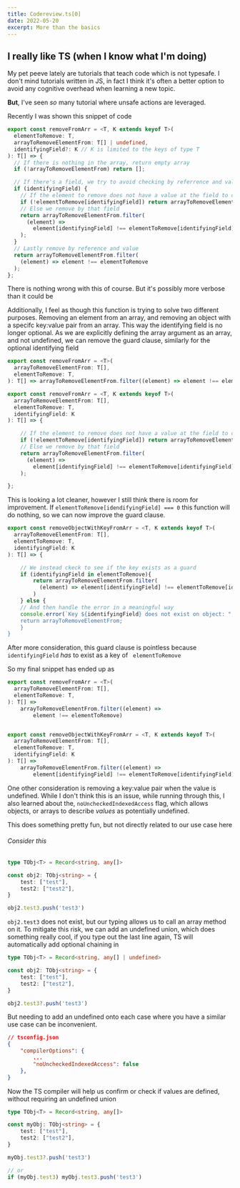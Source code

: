 ```yaml
---
title: Codereview.ts[0]
date: 2022-05-20
excerpt: More than the basics
---
```


## I really like TS (when I know what I'm doing)
My pet peeve lately are tutorials that teach code which is not typesafe. I don't mind tutorials written in JS, in fact I think it's often a better option to avoid any cognitive overhead when learning a new topic.

**But**, I've seen *so* many tutorial where unsafe actions are leveraged.

Recently I was shown this snippet of code

```ts
export const removeFromArr = <T, K extends keyof T>(
  elementToRemove: T,
  arrayToRemoveElementFrom: T[] | undefined,
  identifyingField?: K // K is limited to the keys of type T
): T[] => {
  // If there is nothing in the array, return empty array
  if (!arrayToRemoveElementFrom) return [];

  // If there's a field, we try to avoid checking by referrence and value
  if (identifyingField) {
    // If the element to remove does not have a value at the field to check we remove nothing
    if (!elementToRemove[identifyingField]) return arrayToRemoveElementFrom;
    // Else we remove by that field
    return arrayToRemoveElementFrom.filter(
      (element) =>
        element[identifyingField] !== elementToRemove[identifyingField]
    );
  }
  // Lastly remove by reference and value
  return arrayToRemoveElementFrom.filter(
    (element) => element !== elementToRemove
  );
};
```

There is nothing wrong with this of course. But it's possibly more verbose than it could be 

Additionally, I feel as though this function is trying to solve two different purposes. Removing an element from an array, and removing an object with a specifc key:value pair from an array. This way the identifying field is no longer optional. As we are explicitly defining the array argument as an array, and not undefined, we can remove the guard clause, similarly for the optional identifying field

```ts
export const removeFromArr = <T>(
  arrayToRemoveElementFrom: T[],
  elementToRemove: T,
): T[] => arrayToRemoveElementFrom.filter((element) => element !== elementToRemove)

export const removeFromArr = <T, K extends keyof T>(
  arrayToRemoveElementFrom: T[],
  elementToRemove: T,
  identifyingField: K
): T[] => {

    // If the element to remove does not have a value at the field to check we remove nothing
    if (!elementToRemove[identifyingField]) return arrayToRemoveElementFrom;
    // Else we remove by that field
    return arrayToRemoveElementFrom.filter(
      (element) =>
        element[identifyingField] !== elementToRemove[identifyingField]
    );

};
```

This is looking a lot cleaner, however I still think there is room for improvement. If ```elementToRemove[idendifyingField] === 0``` this function will do nothing, so we can now improve the guard clause.

```ts
export const removeObjectWithKeyFromArr = <T, K extends keyof T>(
  arrayToRemoveElementFrom: T[],
  elementToRemove: T,
  identifyingField: K
): T[] => {

    // We instead ckeck to see if the key exists as a guard
    if (identifyingField in elementToRemove){
	    return arrayToRemoveElementFrom.filter(
	      (element) => element[identifyingField] !== elementToRemove[identifyingField]
	    )
	} else {
	// And then handle the error in a meaningful way
	console.error(`Key ${identifyingField} does not exist on object: ", elementToRemove)
	return arrayToRemoveElementFrom;
	} 
}
```

After more consideration, this guard clause is pointless because ```
identifyingField
``` *has* to exist as a key of ```
elementToRemove```

So my final  snippet has ended up as 

```ts
export const removeFromArr = <T>(
  arrayToRemoveElementFrom: T[],
  elementToRemove: T,
): T[] => 
	arrayToRemoveElementFrom.filter((element) => 
		element !== elementToRemove)


export const removeObjectWithKeyFromArr = <T, K extends keyof T>(
  arrayToRemoveElementFrom: T[],
  elementToRemove: T,
  identifyingField: K
): T[] => 
	arrayToRemoveElementFrom.filter((element) =>  
		element[identifyingField] !== elementToRemove[identifyingField])
```





One other consideration is removing a key:value pair when the value is undefined. While I don't think this is an issue, while running through this, I also learned about the, ```noUncheckedIndexedAccess``` flag, which allows objects, or arrays to describe *values* as potentially undefined.

This does something pretty fun, but not directly related to our use case here

###### Consider this
```ts
type TObj<T> = Record<string, any[]>

const obj2: TObj<string> = {
	test: ["test"],
	test2: ["test2"],
}  

obj2.test3.push('test3')
```

```obj2.test3``` does not exist, but our typing allows us to call an array method on it. To mitigate this risk, we can add an undefined union, which does something really cool, if you type out the last line again, TS will automatically add optional chaining in

```ts
type TObj<T> = Record<string, any[] | undefined>

const obj2: TObj<string> = {
	test: ["test"],
	test2: ["test2"],
}  

obj2.test3?.push('test3')
```

But needing to add an undefined onto each case where you have a similar use case can be inconvenient.

```json
// tsconfig.json
{
	"compilerOptions": {
		...
		"noUncheckedIndexedAccess": false
	},
}
```
Now the TS compiler will help us confirm or check if values are defined, without requiring an undefined union

```ts
type TObj<T> = Record<string, any[]>

const myObj: TObj<string> = {
	test: ["test"],
	test2: ["test2"],
}  

myObj.test3?.push('test3')

// or
if (myObj.test3) myObj.test3.push('test3')
```
